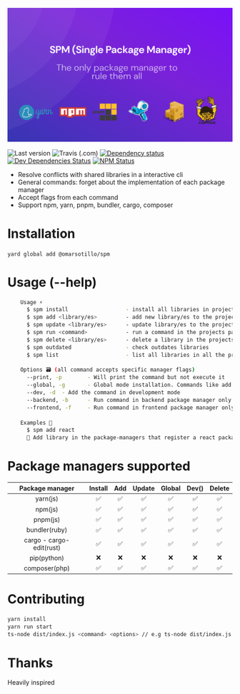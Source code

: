 ![SPM introduction](docs/images/spm.png)

![Last version](https://img.shields.io/github/tag/omarsotillo/spm.svg?style=flat-square)
![Travis (.com)](https://img.shields.io/travis/com/omarsotillo/spm)
[![Dependency status](https://img.shields.io/david/omarsotillo/spm.svg?style=flat-square)](https://david-dm.org/omarsotillo/spm)
[![Dev Dependencies Status](https://img.shields.io/david/dev/omarsotillo/spm.svg?style=flat-square)](https://david-dm.org/omarsotillo/omar#info=devDependencies)
[![NPM Status](https://img.shields.io/npm/dm/@omarsotillo/spm.svg?style=flat-square)](https://www.npmjs.org/package/omarsotillo/spm)

<!-- [![Coverage Status](https://img.shields.io/coveralls/omarsotillo/spm.svg?style=flat-square)](https://coveralls.io/github/omarsotillo/spm) -->

- Resolve conflicts with shared libraries in a interactive cli
- General commands: forget about the implementation of each package manager
- Accept flags from each command
- Support npm, yarn, pnpm, bundler, cargo, composer

# Installation

`yard global add @omarsotillo/spm`

# Usage (--help)

```bash
    Usage ⚡️
      $ spm install                  - install all libraries in project package-managers
      $ spm add <library/es>         - add new library/es to the project-managers
      $ spm update <library/es>      - update library/es to the project-managers
      $ spm run <command>            - run a command in the projects package-manager
      $ spm delete <library/es>      - delete a library in the projects package-manager
      $ spm outdated                 - check outdates libraries
      $ spm list                     - list all libraries in all the projects

    Options 🗃 (all command accepts specific manager flags)
      --print, -p        - Will print the command but not execute it
      --global, -g       - Global mode installation. Commands like add will be converted to global
      --dev, -d  - Add the command in development mode
      --backend, -b      - Run command in backend package manager only
      --frontend, -f     - Run command in frontend package manager only

    Examples 🎉
      $ spm add react
      📝 Add library in the package-managers that register a react package/library
```

# Package managers supported

|     Package manager      | Install | Add | Update | Global | Dev() | Delete |
| :----------------------: | :-----: | :-: | :----: | :----: | :---: | :----: |
|         yarn(js)         |   ✅    | ✅  |   ✅   |   ✅   |  ✅   |   ✅   |
|         npm(js)          |   ✅    | ✅  |   ✅   |   ✅   |  ✅   |   ✅   |
|         pnpm(js)         |   ✅    | ✅  |   ✅   |   ✅   |  ✅   |   ✅   |
|      bundler(ruby)       |   ✅    | ✅  |   ✅   |   ✅   |  ✅   |   ✅   |
| cargo - cargo-edit(rust) |   ✅    | ✅  |   ✅   |   ✅   |  ✅   |   ✅   |
|       pip(python)        |   ❌    | ❌  |   ❌   |   ❌   |  ❌   |   ❌   |
|      composer(php)       |   ✅    | ✅  |   ✅   |   ✅   |  ✅   |   ✅   |

# Contributing

```bash
yarn install
yarn run start
ts-node dist/index.js <command> <options> // e.g ts-node dist/index.js add react
```

# Thanks

Heavily inspired
